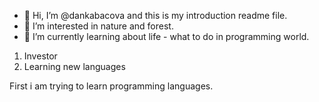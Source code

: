 - 👋 Hi, I’m @dankabacova and this is my introduction readme file.
- 👀 I’m interested in nature and forest.
- 🌱 I’m currently learning about life - what to do in programming world.
1. Investor
2. Learning new languages

First i am trying to learn programming languages.
